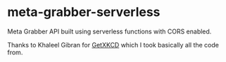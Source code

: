 # meta-grabber-serverless
Meta Grabber API built using serverless functions with CORS enabled.

Thanks to Khaleel Gibran for [GetXKCD](https://github.com/khalby786/getxkcd) which I took basically all the code from.
